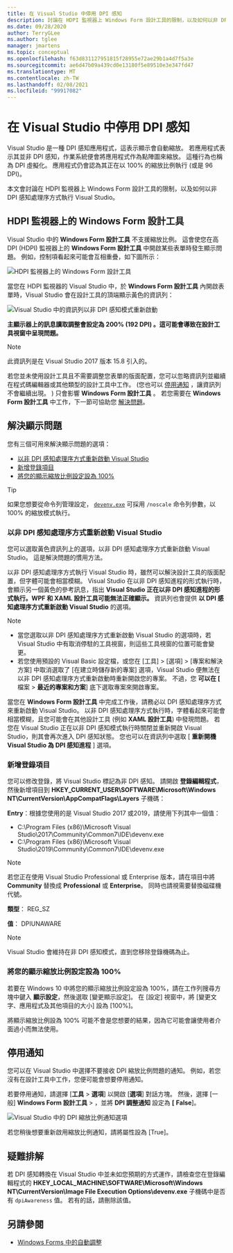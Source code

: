 ```yaml
---
title: 在 Visual Studio 中停用 DPI 感知
description: 討論在 HDPI 監視器上 Windows Form 設計工具的限制，以及如何以非 DPI 感知處理序方式執行 Visual Studio。
ms.date: 09/28/2020
author: TerryGLee
ms.author: tglee
manager: jmartens
ms.topic: conceptual
ms.openlocfilehash: f63d831127951815f28955e72ae29b1a4d7f5a3e
ms.sourcegitcommit: ae6d47b09a439cd0e13180f5e89510e3e347fd47
ms.translationtype: MT
ms.contentlocale: zh-TW
ms.lasthandoff: 02/08/2021
ms.locfileid: "99917082"
---
```

# <a name="disable-dpi-awareness-in-visual-studio"></a>在 Visual Studio 中停用 DPI 感知

Visual Studio 是一種 DPI 感知應用程式，這表示顯示會自動縮放。 若應用程式表示其並非 DPI 感知，作業系統便會將應用程式作為點陣圖來縮放。 這種行為也稱為 DPI 虛擬化。 應用程式仍會認為其正在以 100% 的縮放比例執行 (或是 96 DPI)。

本文會討論在 HDPI 監視器上 Windows Form 設計工具的限制，以及如何以非 DPI 感知處理序方式執行 Visual Studio。

## <a name="windows-forms-designer-on-hdpi-monitors"></a>HDPI 監視器上的 Windows Form 設計工具

Visual Studio 中的 **Windows Form 設計工具** 不支援縮放比例。 這會使您在高 DPI (HDPI) 監視器上的 **Windows Form 設計工具** 中開啟某些表單時發生顯示問題。 例如，控制項看起來可能會互相重疊，如下圖所示：

![HDPI 監視器上的 Windows Form 設計工具](./media/win-forms-designer-hdpi.png)

當您在 HDPI 監視器的 Visual Studio 中，於 **Windows Form 設計工具** 內開啟表單時，Visual Studio 會在設計工具的頂端顯示黃色的資訊列：

![Visual Studio 中的資訊列以非 DPI 感知模式重新啟動](./media/scaling-gold-bar.png)

**主顯示器上的訊息讀取調整會設定為 200% (192 DPI) 。這可能會導致在設計工具視窗中呈現問題。**

> [!NOTE]
> 此資訊列是在 Visual Studio 2017 版本 15.8 引入的。

若您並未使用設計工具且不需要調整您表單的版面配置，您可以忽略資訊列並繼續在程式碼編輯器或其他類型的設計工具中工作。  (您也可以 [停用通知](#disable-notifications) ，讓資訊列不會繼續出現。 ) 只會影響 **Windows Form 設計工具** 。 若您需要在 **Windows Form 設計工具** 中工作，下一節可協助您 [解決問題](#to-resolve-the-display-problem)。

## <a name="to-resolve-the-display-problem"></a>解決顯示問題

您有三個可用來解決顯示問題的選項：

- [以非 DPI 感知處理序方式重新啟動 Visual Studio](#restart-visual-studio-as-a-dpi-unaware-process)
- [新增登錄項目](#add-a-registry-entry)
- [將您的顯示縮放比例設定設為 100%](#set-your-display-scaling-setting-to-100)

> [!TIP]
> 如果您想要從命令列管理設定， [`devenv.exe`](../ide/reference/devenv-command-line-switches.md) 可採用 `/noscale` 命令列參數，以100% 的縮放模式執行。

### <a name="restart-visual-studio-as-a-dpi-unaware-process"></a>以非 DPI 感知處理序方式重新啟動 Visual Studio

您可以選取黃色資訊列上的選項，以非 DPI 感知處理序方式重新啟動 Visual Studio。 這是解決問題的慣用方法。

以非 DPI 感知處理序方式執行 Visual Studio 時，雖然可以解決設計工具的版面配置，但字體可能會相當模糊。 Visual Studio 在以非 DPI 感知進程的形式執行時，會顯示另一個黃色的參考訊息，指出 **Visual Studio 正在以非 DPI 感知進程的形式執行。WPF 和 XAML 設計工具可能無法正確顯示。** 資訊列也會提供 **以 DPI 感知處理序方式重新啟動 Visual Studio** 的選項。

> [!NOTE]
> - 當您選取以非 DPI 感知處理序方式重新啟動 Visual Studio 的選項時，若 Visual Studio 中有取消停駐的工具視窗，則這些工具視窗的位置可能會變更。
> - 若您使用預設的 Visual Basic 設定檔，或您在 [工具] > [選項] > [專案和解決方案] 中取消選取了 [在建立時儲存新的專案] 選項，Visual Studio 便無法在以非 DPI 感知處理序方式重新啟動時重新開啟您的專案。 不過，您 **可以在 [** 檔案  >  **最近的專案和方案**] 底下選取專案來開啟專案。

當您在 **Windows Form 設計工具** 中完成工作後，請務必以 DPI 感知處理序方式來重新啟動 Visual Studio。 以非 DPI 感知處理序方式執行時，字體看起來可能會相當模糊，且您可能會在其他設計工具 (例如 **XAML 設計工具**) 中發現問題。 若您在 Visual Studio 正在以非 DPI 感知模式執行時關閉並重新開啟 Visual Studio，則其會再次進入 DPI 感知狀態。 您也可以在資訊列中選取 [ **重新開機 Visual Studio 為 DPI 感知進程** ] 選項。

### <a name="add-a-registry-entry"></a>新增登錄項目

您可以修改登錄，將 Visual Studio 標記為非 DPI 感知。 請開啟 **登錄編輯程式**，然後新增項目到 **HKEY_CURRENT_USER\SOFTWARE\Microsoft\Windows NT\CurrentVersion\AppCompatFlags\Layers** 子機碼：

**Entry**：根據您使用的是 Visual Studio 2017 或2019，請使用下列其中一個值：

- C:\Program Files (x86)\Microsoft Visual Studio\2017\Community\Common7\IDE\devenv.exe
- C:\Program Files (x86)\Microsoft Visual Studio\2019\Community\Common7\IDE\devenv.exe

> [!NOTE]
> 若您正在使用 Visual Studio Professional 或 Enterprise 版本，請在項目中將 **Community** 替換成 **Professional** 或 **Enterprise**。 同時也請視需要替換磁碟機代號。

**類型**： REG_SZ

**值**： DPIUNAWARE

> [!NOTE]
> Visual Studio 會維持在非 DPI 感知模式，直到您移除登錄機碼為止。

### <a name="set-your-display-scaling-setting-to-100"></a>將您的顯示縮放比例設定設為 100%

若要在 Windows 10 中將您的顯示縮放比例設定設為 100%，請在工作列搜尋方塊中鍵入 **顯示設定**，然後選取 [變更顯示設定]。 在 [設定] 視窗中，將 [變更文字、應用程式及其他項目的大小] 設為 [100%]。

將顯示縮放比例設為 100% 可能不會是您想要的結果，因為它可能會讓使用者介面過小而無法使用。

## <a name="disable-notifications"></a>停用通知

您可以在 Visual Studio 中選擇不要接收 DPI 縮放比例問題的通知。 例如，若您沒有在設計工具中工作，您便可能會想要停用通知。

若要停用通知，請選擇 [**工具**  >  **選項**] 以開啟 [**選項**] 對話方塊。 然後，選擇 [一般] **Windows Form 設計工具**  >  ，並將 **DPI 調整通知** 設定為 **[** **False**]。

![Visual Studio 中的 DPI 縮放比例通知選項](./media/notifications-option.png)

若您稍後想要重新啟用縮放比例通知，請將屬性設為 [True]。

## <a name="troubleshoot"></a>疑難排解

若 DPI 感知轉換在 Visual Studio 中並未如您預期的方式運作，請檢查您在登錄編輯程式的 **HKEY_LOCAL_MACHINE\SOFTWARE\Microsoft\Windows NT\CurrentVersion\Image File Execution Options\devenv.exe** 子機碼中是否有 `dpiAwareness` 值。 若有的話，請刪除該值。

## <a name="see-also"></a>另請參閱

- [Windows Forms 中的自動調整](/dotnet/framework/winforms/automatic-scaling-in-windows-forms)
